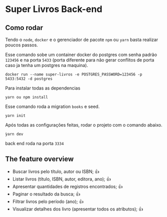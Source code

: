 # Super Livros Back-end

## Como rodar

Tendo o `node`, `docker` e o gerenciador de pacote `npm` ou `yarn` basta realizar poucos passos.

Esse comando sobe um container docker do postgres com senha padrão `123456` e na porta `5433` (porta diferente para não gerar conflitos de porta caso ja tenha um postgres na maquina).

```
docker run --name super-livros -e POSTGRES_PASSWORD=123456 -p 5433:5432 -d postgres
```

Para instalar todas as dependencias

```
yarn ou npm install
```

Esse comando roda a migration `books` e seed.

```
yarn init
```

Após todas as configurações feitas, rodar o projeto com o comando abaixo.

```
ỳarn dev
```

back end roda na porta `3334`

## The feature overview

- Buscar livros pelo título, autor ou ISBN; 👍
- Listar livros (título, ISBN, autor, editora, ano); 👍
- Apresentar quantidades de registros encontrados; 👍
- Paginar o resultado da busca; 👍
- Filtrar livros pelo período (ano); 👍
- Visualizar detalhes dos livro (apresentar todos os atributos); 👍
